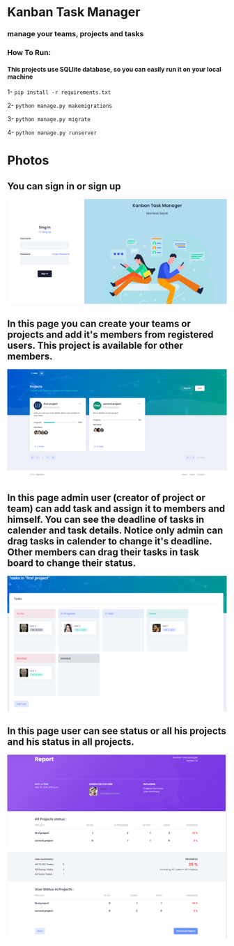 # Kanban Task Manager
### manage your teams, projects and tasks

### How To Run:
#### This projects use SQLlite database, so you can easily run it on your local machine
1- `pip install -r requirements.txt`

2- `python manage.py makemigrations`

3- `python manage.py migrate`

4- `python manage.py runserver`

# Photos

## You can sign in or sign up 

![login](preview/login.png)

## In this page you can create your teams or projects and add it's members from registered users. This project is available for other members.

![projects](preview/projects.png)

## In this page admin user (creator of project or team) can add task and assign it to members and himself. You can see the deadline of tasks in calender and task details. Notice only admin can drag tasks in calender to change it's deadline. Other members can drag their tasks in task board to change their status. 

![tasks](preview/tasks.png)

## In this page user can see status or all his projects and his status in all projects.

![report](preview/report.png)
